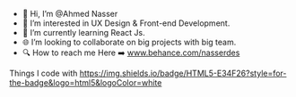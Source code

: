 - 👋 Hi, I’m @Ahmed Nasser
- 👀 I’m interested in UX Design & Front-end Development.
- 🌱 I’m currently learning React Js.
- 🌐 I’m looking to collaborate on big projects with big team.
- 🔍 How to reach me Here ➡️ www.behance.com/nasserdes

Things I code with
https://img.shields.io/badge/HTML5-E34F26?style=for-the-badge&logo=html5&logoColor=white


<!--- 
Nasser-art/Nasser-art is a ✨ special ✨ repository because its `README.md` (this file) appears on your GitHub profile.
You can click the Preview link to take a look at your changes.
--->
